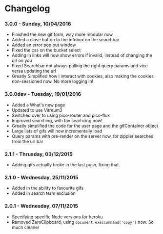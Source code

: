 # Changelog

### 3.0.0 - Sunday, 10/04/2016
- Finished the new gif form, way more modular now
- Added a close button to the infobox on the searchbar
- Added an error pop out window
- Fixed the css on the bucket select
- Adding in links will now show errors if invalid, instead of changing the url on you
- Fixed Searchbar not always pulling the right query params and vice versa updating the url
- Greatly Simplified how I interact with cookies, also making the cookies non-sessioned now. No more logging in!


### 3.0.0dev - Tuesday, 19/01/2016
- Added a What's new page
- Updated to use Vitreum3
- Switched over to using pico-router and pico-flux
- Improved searching, with fav searhcing now!
- Greatly simplified the code for the user page and the gifContainer object
- Large lists of gifs will now incrementally load
- Query params with pre-render on the server now, for zippier searches from the url bar


### 2.1.1 - Thrusday, 03/12/2015
* Adding gifs actually broke in the last push, fixing that.

### 2.1.0 - Wednesday, 25/11/2015
* Added in the ability to favourite gifs
* Added in search term exclusion

### 2.0.1 - Wednesday, 07/11/2015
* Specifying specific Node versions for heroku
* Removed ZeroClipboard, using `document.execcommand('copy')` now. So much cleaner

